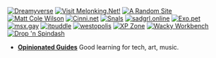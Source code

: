 [![Dreamyverse](/buttons/coolpeople/affbanner-taffy.gif)](https://dreamy.neocities.org/universe)
[![Visit Melonking.Net!](/buttons/coolpeople/MELON-BADGE.GIF)](https://melonking.net)
[![A Random Site](/buttons/coolpeople/random-btn.png)](https://arandomsite.neocities.org/)
[![Matt Cole Wilson](/buttons/coolpeople/mcw-button.gif)](https://mattcolewilson.com/)
[![Cinni.net](/buttons/coolpeople/cinni_angelbutton3.gif)](https://cinni.net/)
[![Snals](/buttons/coolpeople/snalsbutton.png)](https://snals.neocities.org)
[![sadgrl.online](/buttons/coolpeople/sad-btn.gif)](https://sadgrl.online/)
[![Exo.pet](/buttons/coolpeople/exopetbutton1.png)](https://exo.pet/)
[![msx.gay](/buttons/coolpeople/msx.gif)](https://msx.gay/)
[![itpuddle](/buttons/coolpeople/itpuddlebutton.png)](https://itpuddle.com/)
[![westopolis](/buttons/coolpeople/westopolis_stamp.png)](https://westopolis.neocities.org/)
[![XP Zone](/buttons/coolpeople/xpzone.gif)](https://xp-zone.neocities.org/)
[![Wacky Workbench](/buttons/coolpeople/ww_button1.png)](https://wackyworkbench.neocities.org/)
[![Drop 'n Spindash](/buttons/coolpeople/DnSDbutton2.gif)](https://dropandspindash.neocities.org/)

- **[Opinionated Guides](https://opguides.info/)** Good learning for tech, art, music. 
